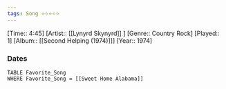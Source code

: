 ```yaml
---
tags: Song ⭐⭐⭐⭐⭐ 
---
```

[Time:: 4:45]
[Artist:: [[Lynyrd Skynyrd]] ]
[Genre:: Country Rock]
[Played:: 1]
[Album:: [[Second Helping (1974)]]]
[Year:: 1974]
### Dates
````dataview
TABLE Favorite_Song
WHERE Favorite_Song = [[Sweet Home Alabama]]
````